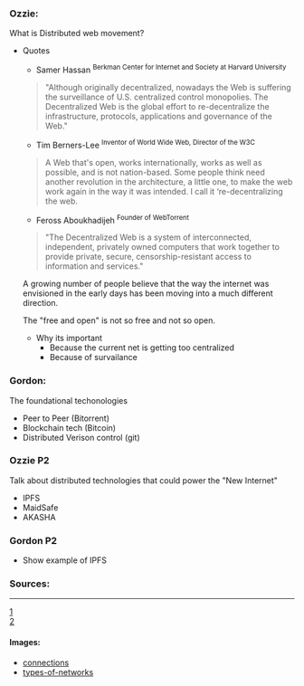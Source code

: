 
### Ozzie:

What is Distributed web movement?

* Quotes

  * Samer Hassan <sup>Berkman Center for Internet and Society at Harvard University</sup>

  > "Although originally decentralized, nowadays the Web is suffering the surveillance of U.S. centralized control monopolies. The Decentralized Web is the global effort to re-decentralize the infrastructure, protocols, applications and governance of the Web."

  * Tim Berners-Lee <sup>Inventor of World Wide Web, Director of the W3C</sup>

  > A Web that's open, works internationally, works as well as possible, and is not nation-based. Some people think need another revolution in the architecture, a little one, to make the web work again in the way it was intended. I call it ‘re-decentralizing the web.

  * Feross Aboukhadijeh <sup>Founder of WebTorrent</sup>

  > "The Decentralized Web is a system of interconnected, independent, privately owned computers that work together to provide private, secure, censorship-resistant access to information and services."


  A growing number of people believe that the way the internet was envisioned in the early days has been moving into a much different direction.

  The "free and open" is not so free and not so open.

  * Why its important
    * Because the current net is getting too centralized
    * Because of survailance


### Gordon:

The foundational techonologies 

  * Peer to Peer (Bitorrent)
  * Blockchain tech (Bitcoin)
  * Distributed Verison control (git)

### Ozzie P2

Talk about distributed technologies that could power
the "New Internet"

  * IPFS
  * MaidSafe
  * AKASHA


### Gordon P2

  * Show example of IPFS



### Sources:

----

[1](https://ischoolonline.syr.edu/blog/what-is-the-decentralized-web/)<br>
[2](https://techcrunch.com/2016/07/02/for-everyone/)

#### Images:

* [connections](http://www.desktopwallpaper4.me/abstract/connections-2087/)
* [types-of-networks](https://poetryandnewmediaart.wordpress.com/graham-cook-3/)
